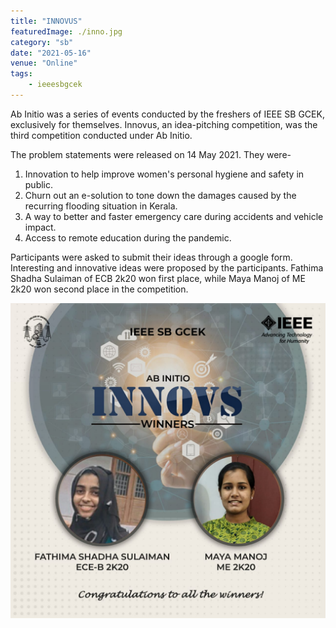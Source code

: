 ```yaml
---
title: "INNOVUS"
featuredImage: ./inno.jpg
category: "sb"
date: "2021-05-16"
venue: "Online"
tags:
    - ieeesbgcek
---
```


Ab Initio was a series of events conducted by the freshers of IEEE SB GCEK, exclusively for themselves. Innovus, an idea-pitching competition, was the third competition conducted under Ab Initio. 

The problem statements were released on  14 May 2021. They were-  
1) Innovation to help improve women's personal hygiene and safety in public.
2) Churn out an e-solution to tone down the damages caused by the recurring flooding situation in Kerala.
3) A way to better and faster emergency care during accidents and vehicle impact.
4) Access to remote education during the pandemic.

Participants were asked to submit their ideas through a google form. Interesting and innovative ideas were proposed by the participants. 
Fathima Shadha Sulaiman of ECB 2k20 won first place, while Maya Manoj of ME 2k20 won second place in the competition.



![Winners](./inno2.jpg)




